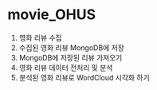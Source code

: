 # movie_OHUS
1. 영화 리뷰 수집
2. 수집된 영화 리뷰 MongoDB에 저장
3. MongoDB에 저장된 리뷰 가져오기
4. 영화 리뷰 데이터 전처리 및 분석
5. 분석된 영화 리뷰로 WordCloud 시각화 하기
